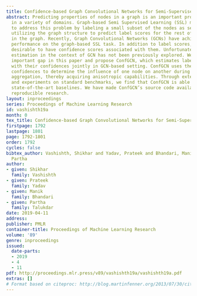 ```yaml
---
title: Confidence-based Graph Convolutional Networks for Semi-Supervised Learning
abstract: Predicting properties of nodes in a graph is an important problem with applications
  in a variety of domains. Graph-based Semi Supervised Learning (SSL) methods aim
  to address this problem by labeling a small subset of the nodes as seeds, and then
  utilizing the graph structure to predict label scores for the rest of the nodes
  in the graph. Recently, Graph Convolutional Networks (GCNs) have achieved impressive
  performance on the graph-based SSL task. In addition to label scores, it is also
  desirable to have confidence scores associated with them. Unfortunately, confidence
  estimation in the context of GCN has not been previously explored. We fill this
  important gap in this paper and propose ConfGCN, which estimates labels scores along
  with their confidences jointly in GCN-based setting. ConfGCN uses these estimated
  confidences to determine the influence of one node on another during neighborhood
  aggregation, thereby acquiring anisotropic capabilities. Through extensive analysis
  and experiments on standard benchmarks, we find that ConfGCN is able to outperform
  state-of-the-art baselines. We have made ConfGCN’s source code available to encourage
  reproducible research.
layout: inproceedings
series: Proceedings of Machine Learning Research
id: vashishth19a
month: 0
tex_title: Confidence-based Graph Convolutional Networks for Semi-Supervised Learning
firstpage: 1792
lastpage: 1801
page: 1792-1801
order: 1792
cycles: false
bibtex_author: Vashishth, Shikhar and Yadav, Prateek and Bhandari, Manik and Talukdar,
  Partha
author:
- given: Shikhar
  family: Vashishth
- given: Prateek
  family: Yadav
- given: Manik
  family: Bhandari
- given: Partha
  family: Talukdar
date: 2019-04-11
address: 
publisher: PMLR
container-title: Proceedings of Machine Learning Research
volume: '89'
genre: inproceedings
issued:
  date-parts:
  - 2019
  - 4
  - 11
pdf: http://proceedings.mlr.press/v89/vashishth19a/vashishth19a.pdf
extras: []
# Format based on citeproc: http://blog.martinfenner.org/2013/07/30/citeproc-yaml-for-bibliographies/
---
```

